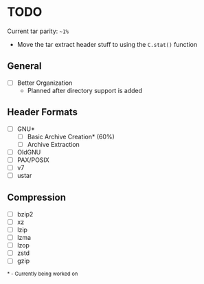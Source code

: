 # TODO

Current tar parity: `~1%`

- Move the tar extract header stuff to using the `C.stat()` function

## General

- [ ] Better Organization
  - Planned after directory support is added

## Header Formats

- [ ] GNU*
    - [ ] Basic Archive Creation* (60%)
    - [ ] Archive Extraction
- [ ] OldGNU
- [ ] PAX/POSIX
- [ ] v7
- [ ] ustar

## Compression

- [ ] bzip2
- [ ] xz
- [ ] lzip
- [ ] lzma
- [ ] lzop
- [ ] zstd
- [ ] gzip

<sub> * - Currently being worked on </sub>